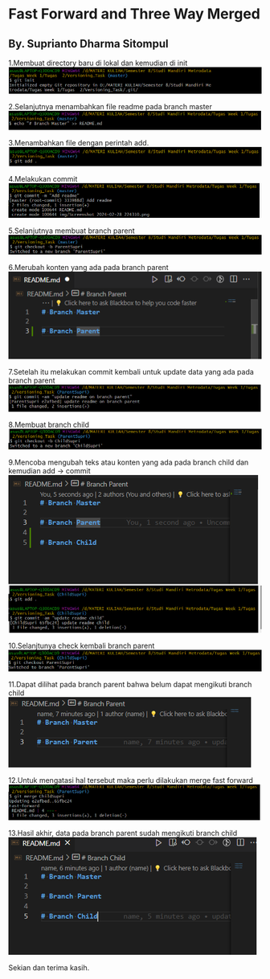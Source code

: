 # Fast Forward and Three Way Merged
## By. Suprianto Dharma Sitompul

1.Membuat directory baru di lokal dan kemudian di init
![alt text](https://github.com/SIBKM-06-Java/S1-Git/blob/ParentSupri/img/1.png?raw=true)

2.Selanjutnya menambahkan file readme pada branch master
![alt text](https://github.com/SIBKM-06-Java/S1-Git/blob/ParentSupri/img/2.png?raw=true)

3.Menambahkan file dengan perintah add.
![alt text](https://github.com/SIBKM-06-Java/S1-Git/blob/ParentSupri/img/3.png?raw=true)

4.Melakukan commit
![alt text](https://github.com/SIBKM-06-Java/S1-Git/blob/ParentSupri/img/4.png?raw=true)

5.Selanjutnya membuat branch parent
![alt text](https://github.com/SIBKM-06-Java/S1-Git/blob/ParentSupri/img/5.png?raw=true)

6.Merubah konten yang ada pada branch parent
![alt text](https://github.com/SIBKM-06-Java/S1-Git/blob/ParentSupri/img/6.png?raw=true)

7.Setelah itu melakukan commit kembali untuk update data yang ada pada branch parent
![alt text](https://github.com/SIBKM-06-Java/S1-Git/blob/ParentSupri/img/7.png?raw=true)

8.Membuat branch child
![alt text](https://github.com/SIBKM-06-Java/S1-Git/blob/ParentSupri/img/8.png?raw=true)

9.Mencoba mengubah teks atau konten yang ada pada branch child dan kemudian add -> commit
![alt text](https://github.com/SIBKM-06-Java/S1-Git/blob/ParentSupri/img/9.png?raw=true)
![alt text](https://github.com/SIBKM-06-Java/S1-Git/blob/ParentSupri/img/9-2.png?raw=true)

10.Selanjtunya check kembali branch parent
![alt text](https://github.com/SIBKM-06-Java/S1-Git/blob/ParentSupri/img/10.png?raw=true)

11.Dapat dilihat pada branch parent bahwa belum dapat mengikuti branch child
![alt text](https://github.com/SIBKM-06-Java/S1-Git/blob/ParentSupri/img/11.png?raw=true)

12.Untuk mengatasi hal tersebut maka perlu dilakukan merge fast forward
![alt text](https://github.com/SIBKM-06-Java/S1-Git/blob/ParentSupri/img/12.png?raw=true)

13.Hasil akhir, data pada branch parent sudah mengikuti branch child
![alt text](https://github.com/SIBKM-06-Java/S1-Git/blob/ParentSupri/img/13.png?raw=true)


Sekian dan terima kasih.
